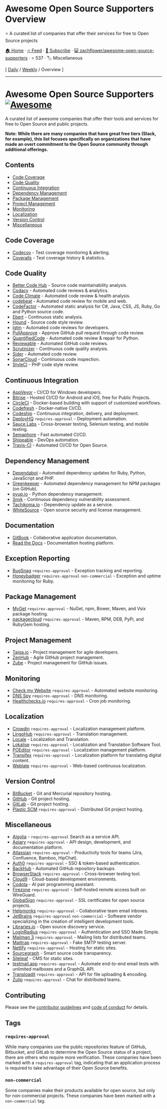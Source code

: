 # Awesome Open Source Supporters Overview

⭐️ A curated list of companies that offer their services for free to Open Source projects

[🏠 Home](/README.md) · [🔥 Feed](https://www.trackawesomelist.com/zachflower/awesome-open-source-supporters/rss.xml) · [📮 Subscribe](https://trackawesomelist.us17.list-manage.com/subscribe?u=d2f0117aa829c83a63ec63c2f&id=36a103854c) · [😺 zachflower/awesome-open-source-supporters](https://github.com/zachflower/awesome-open-source-supporters) · ⭐ 537 · 🏷️ Miscellaneous

[ [Daily](/content/zachflower/awesome-open-source-supporters/README.md) / [Weekly](/content/zachflower/awesome-open-source-supporters/week/README.md) / Overview ]

---

# Awesome Open Source Supporters [![Awesome](https://cdn.rawgit.com/sindresorhus/awesome/d7305f38d29fed78fa85652e3a63e154dd8e8829/media/badge.svg)](https://github.com/sindresorhus/awesome)

A curated list of awesome companies that offer their tools and services for free to Open Source and public projects.

**Note: While there are many companies that have great free tiers (Slack, for example), this list focuses specifically on organizations that have made an overt commitment to the Open Source community through additional offerings.**

## Contents

*   [Code Coverage](#code-coverage)
*   [Code Quality](#code-quality)
*   [Continuous Integration](#continuous-integration)
*   [Dependency Management](#dependency-management)
*   [Package Management](#package-management)
*   [Project Management](#project-management)
*   [Monitoring](#monitoring)
*   [Localization](#localization)
*   [Version Control](#version-control)
*   [Miscellaneous](#miscellaneous)

## Code Coverage

*   [Codecov](https://codecov.io/) - Test coverage monitoring & alerting.
*   [Coveralls](https://coveralls.io/) - Test coverage history & statistics.

## Code Quality

*   [Better Code Hub](https://bettercodehub.com/) - Source code maintainability analysis.
*   [Codacy](https://www.codacy.com/) - Automated code reviews & analytics.
*   [Code Climate](https://codeclimate.com/) - Automated code review & health analysis.
*   [codebeat](https://codebeat.co/) - Automated code review for mobile and web.
*   [CodeFactor](https://www.codefactor.io/) - Automated static analysis for C#, Java, CSS, JS, Ruby, Go and Python source code.
*   [Ebert](https://ebertapp.io/) - Continuous static analysis.
*   [Hound](https://houndci.com/) - Source code style review.
*   [lgtm](https://lgtm.com/) - Automated code reviews for developers.
*   [PullApprove](https://about.pullapprove.com/) - Approve GitHub pull request through code review.
*   [QuantifiedCode](https://www.quantifiedcode.com/) - Automated code review & repair for Python.
*   [Reviewable](https://reviewable.io/) - Automated GitHub code reviews.
*   [Scrutinizer](https://scrutinizer-ci.com/) - Continuous code quality analysis.
*   [Sider](https://sider.review/) - Automated code review.
*   [SonarCloud](https://sonarcloud.io/) - Continuous code inspection.
*   [StyleCI](https://styleci.io/) - PHP code style review.

## Continuous Integration

*   [AppVeyor](https://www.appveyor.com/) - CI/CD for Windows developers.
*   [Bitrise](https://www.bitrise.io/) - Hosted CI/CD for Android and iOS, free for Public Projects.
*   [CircleCI](https://circleci.com/) - Docker-based building with support of customized workflows.
*   [Codefresh](https://codefresh.io/) - Docker-native CI/CD.
*   [Codeship](https://codeship.com/) - Continuous integration, delivery, and deployment.
*   [DeployHQ](https://www.deployhq.com/) `requires-approval` - Deployment automation.
*   [Sauce Labs](https://saucelabs.com/) - Cross-browser testing, Selenium testing, and mobile testing.
*   [Semaphore](https://semaphoreci.com/) - Fast automated CI/CD.
*   [Shippable](https://www.shippable.com/) - DevOps automation.
*   [Travis-CI](https://travis-ci.org/) - Automated CI/CD for Open Source.

## Dependency Management

*   [Dependabot](https://dependabot.com/) - Automated dependency updates for Ruby, Python, JavaScript and PHP.
*   [Greenkeeper](https://greenkeeper.io/) - Automated dependency management for NPM packages (on GitHub).
*   [pyup.io](https://pyup.io/) - Python dependency management.
*   [Snyk](https://snyk.io/) - Continuous dependency vulnerability assessment.
*   [Tachikoma.io](http://tachikoma.io/) - Dependency update as a service.
*   [WhiteSource](https://www.whitesourcesoftware.com/) - Open source security and license management.

## Documentation

*   [GitBook](https://www.gitbook.com/) - Collaborative application documentation.
*   [Read the Docs](https://readthedocs.com/) - Documentation hosting platform.

## Exception Reporting

*   [BugSnag](https://www.bugsnag.com/) `requires-approval` - Exception tracking and reporting.
*   [Honeybadger](https://www.honeybadger.io) `requires-approval` `non-commercial` - Exception and uptime monitoring for Ruby.

## Package Management

*   [MyGet](https://myget.org/) `requires-approval` - NuGet, npm, Bower, Maven, and Vsix package hosting.
*   [packagecloud](https://packagecloud.io/pricing) `requires-approval` - Maven, RPM, DEB, PyPi, and RubyGem hosting.

## Project Management

*   [Taiga.io](https://taiga.io/) - Project management for agile developers.
*   [ZenHub](https://www.zenhub.com/) - Agile GitHub project management.
*   [Zube](https://zube.io/) - Project management for GitHub issues.

## Monitoring

*   [Check my Website](https://checkmy.ws/) `requires-approval` - Automated website monitoring.
*   [DNS Spy](https://dnsspy.io/) `requires-approval` - DNS monitoring.
*   [Healthchecks.io](https://healthchecks.io/) `requires-approval` - Cron job monitoring.

## Localization

*   [Crowdin](https://crowdin.com/) `requires-approval` - Localization management platform.
*   [LingoHub](https://lingohub.com/) `requires-approval` - Translation management.
*   [Locale](https://www.localeapp.com/) - Localization and Translation.
*   [Lokalise](https://lokalise.com/) `requires-approval` - Localization and Translation Software Tool.
*   [POEditor](https://poeditor.com/) `requires-approval` - Localization management platform.
*   [Transifex](https://www.transifex.com/) `requires-approval` - Localization platform for translating digital content.
*   [Weblate](https://weblate.org/) `requires-approval` - Web-based continuous localization.

## Version Control

*   [BitBucket](https://bitbucket.org/) - Git and Mercurial repository hosting.
*   [GitHub](https://github.com/) - Git project hosting.
*   [GitLab](https://about.gitlab.com/) - Git project hosting.
*   [Plastic SCM](https://www.plasticscm.com/) `requires-approval` - Distributed Git project hosting.

## Miscellaneous

*   [Algolia](https://www.algolia.com/for-open-source/) - `requires-approval` Search as a service API.
*   [Apiary](https://apiary.io/) `requires-approval` - API design, development, and documentation platform.
*   [Atlassian](https://www.atlassian.com/software/views/open-source-license-request) `requires-approval` - Productivity tools for teams (Jira, Confluence, Bamboo, HipChat).
*   [Auth0](https://auth0.com/) `requires-approval` - SSO & token-based authentication.
*   [BackHub](https://backhub.co/) - Automated GitHub repository backups.
*   [BrowserStack](https://www.browserstack.com/) `requires-approval` - Cross-browser testing tool.
*   [Cloud9](https://c9.io/) - Cloud-based development environments.
*   [Codota](https://www.codota.com/) - AI pair programming assistant.
*   [Firezone](https://www.firezone.dev/) `requires-approval` - Self-hosted remote access built on WireGuard.
*   [GlobalSign](https://www.globalsign.com/en/ssl/ssl-open-source/) `requires-approval` - SSL certificates for open source projects.
*   [Helpmonks](https://helpmonks.com/) `requires-approval` - Collaborative team email inboxes.
*   [JetBrains](https://www.jetbrains.com/buy/opensource/) `requires-approval` `non-commercial` - Software vendor specializing in the creation of intelligent development tools.
*   [Libraries.io](https://libraries.io/) - Open source discovery service.
*   [LoginRadius](https://www.loginradius.com/)  `requires-approval`  - Authentication and SSO Made Simple.
*   [Mailman 3](https://mailman3.com/) `requires-approval` - Mailing lists for distributed teams.
*   [Mailtrap](https://mailtrap.io/) `requires-approval` - Fake SMTP testing server.
*   [Netlify](https://www.netlify.com) `requires-approval` - Hosting for static sites.
*   [Sourcegraph](https://sourcegraph.com/) - Smart source code transparency.
*   [Siteleaf](https://www.siteleaf.com/) - CMS for static sites.
*   [testmail.app](https://testmail.app/) `requires-approval` - Automate end-to-end email tests with unlimited mailboxes and a GraphQL API.
*   [Transloadit](https://transloadit.com/) `requires-approval` - API for file uploading & encoding.
*   [Zulip](https://zulip.com) `requires-approval` - Chat for distributed teams.

## Contributing

Please see the [contributor guidelines](https://github.com/zachflower/awesome-open-source-supporters/blob/master/README.md/.github/CONTRIBUTING.md) and [code of conduct](https://github.com/zachflower/awesome-open-source-supporters/blob/master/README.md/.github/CODE-OF-CONDUCT.md) for details.

## Tags

### `requires-approval`

While many companies use the public repositories feature of GitHub, Bitbucket, and GitLab to determine the Open Source status of a project, there are others who require more verification. These companies have been marked with a `requires-approval` tag, indicating that an application process is required to take advantage of their Open Source benefits.

### `non-commercial`

Some companies make their products available for open source, but only for non-commercial projects. These companies have been marked with a `non-commercial` tag.


